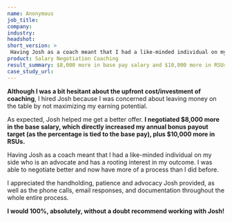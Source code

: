 ```yaml
---
name: Anonymous
job_title: 
company: 
industry: 
headshot: 
short_version: > 
 Having Josh as a coach meant that I had a like-minded individual on my side who is an advocate and has a rooting interest in my outcome. I negotiated $8,000 more in the base pay salary, which directly increased my annual bonus payout target (as the percentage is tied to the base pay), plus $10,000 more in RSUs.
product: Salary Negotiation Coaching
result_summary: $8,000 more in base pay salary and $10,000 more in RSUs
case_study_url: 
---
```


**Although I was a bit hesitant about the upfront cost/investment of coaching**, I hired Josh because I was concerned about leaving money on the table by not maximizing my earning potential.

As expected, Josh helped me get a better offer. **I negotiated $8,000 more in the base salary, which directly increased my annual bonus payout target (as the percentage is tied to the base pay), plus $10,000 more in RSUs.**

Having Josh as a coach meant that I had a like-minded individual on my side who is an advocate and has a rooting interest in my outcome. I was able to negotiate better and now have more of a process than I did before.

I appreciated the handholding, patience and advocacy Josh provided, as well as the phone calls, email responses, and documentation throughout the whole entire process.

**I would 100%, absolutely, without a doubt recommend working with Josh!**